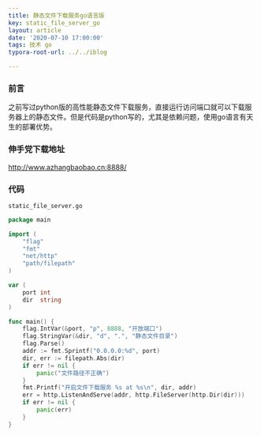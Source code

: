 ```yaml
---
title: 静态文件下载服务go语言版
key: static_file_server_go
layout: article
date: '2020-07-10 17:00:00'
tags: 技术 go
typora-root-url: ../../iblog

---
```


### 前言

之前写过python版的高性能静态文件下载服务，直接运行访问端口就可以下载服务器上的静态文件。但是代码是python写的，尤其是依赖问题，使用go语言有天生的部署优势。

### 伸手党下载地址

<http://www.azhangbaobao.cn:8888/>

### 代码

<code>static_file_server.go</code>

```go
package main

import (
	"flag"
	"fmt"
	"net/http"
	"path/filepath"
)

var (
	port int
	dir  string
)

func main() {
	flag.IntVar(&port, "p", 8888, "开放端口")
	flag.StringVar(&dir, "d", ".", "静态文件目录")
	flag.Parse()
	addr := fmt.Sprintf("0.0.0.0:%d", port)
	dir, err := filepath.Abs(dir)
	if err != nil {
		panic("文件路径不正确")
	}
	fmt.Printf("开启文件下载服务 %s at %s\n", dir, addr)
	err = http.ListenAndServe(addr, http.FileServer(http.Dir(dir)))
	if err != nil {
		panic(err)
	}
}

```

